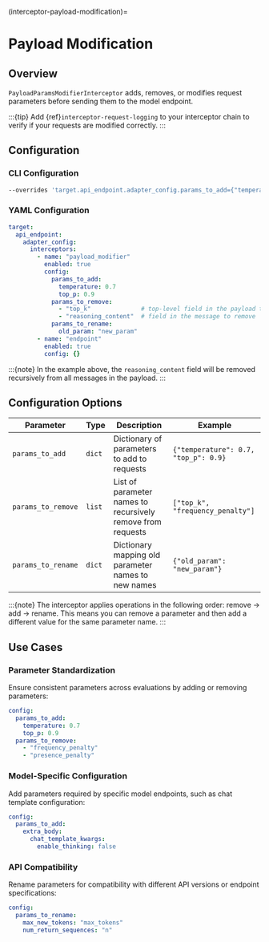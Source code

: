 (interceptor-payload-modification)=

# Payload Modification

## Overview

`PayloadParamsModifierInterceptor` adds, removes, or modifies request parameters before sending them to the model endpoint.

:::{tip}
Add {ref}`interceptor-request-logging` to your interceptor chain to verify if your requests are modified correctly.
:::

## Configuration

### CLI Configuration

```bash
--overrides 'target.api_endpoint.adapter_config.params_to_add={"temperature":0.7},target.api_endpoint.adapter_config.params_to_remove=["max_tokens"]'
```

### YAML Configuration

```yaml
target:
  api_endpoint:
    adapter_config:
      interceptors:
        - name: "payload_modifier"
          enabled: true
          config:
            params_to_add:
              temperature: 0.7
              top_p: 0.9
            params_to_remove:
              - "top_k"              # top-level field in the payload to remove
              - "reasoning_content"  # field in the message to remove
            params_to_rename:
              old_param: "new_param"
        - name: "endpoint"
          enabled: true
          config: {}
```

:::{note}
In the example above, the `reasoning_content` field will be removed recursively from all messages in the payload.
:::

## Configuration Options

| Parameter | Type | Description | Example |
|-----------|------|-------------|---------|
| `params_to_add` | `dict` | Dictionary of parameters to add to requests | `{"temperature": 0.7, "top_p": 0.9}` |
| `params_to_remove` | `list` | List of parameter names to recursively remove from requests | `["top_k", "frequency_penalty"]` |
| `params_to_rename` | `dict` | Dictionary mapping old parameter names to new names | `{"old_param": "new_param"}` |

:::{note}
The interceptor applies operations in the following order: remove → add → rename. This means you can remove a parameter and then add a different value for the same parameter name.
:::

## Use Cases

### Parameter Standardization

Ensure consistent parameters across evaluations by adding or removing parameters:

```yaml
config:
  params_to_add:
    temperature: 0.7
    top_p: 0.9
  params_to_remove:
    - "frequency_penalty"
    - "presence_penalty"
```

### Model-Specific Configuration

Add parameters required by specific model endpoints, such as chat template configuration:

```yaml
config:
  params_to_add:
    extra_body:
      chat_template_kwargs:
        enable_thinking: false
```

### API Compatibility

Rename parameters for compatibility with different API versions or endpoint specifications:

```yaml
config:
  params_to_rename:
    max_new_tokens: "max_tokens"
    num_return_sequences: "n"
```
